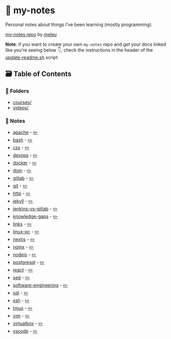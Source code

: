 # 📓 my-notes
Personal notes about things I've been learning (mostly programming).

[my-notes repo](https://github.com/meleu/my-notes/) by [meleu](https://github.com/meleu)

**Note**: if you want to create your own `my-notes` repo and get your docs linked like you're seeing below 👇, check the instructions in the header of the [update-readme.sh](https://github.com/meleu/my-notes/blob/master/update-readme.sh) script.


## 🗃️  Table of Contents

### 📂 Folders

- [courses/](https://meleu.github.io/my-notes/courses)
- [videos/](https://meleu.github.io/my-notes/videos)

### 📝 Notes

- [apache](https://meleu.github.io/my-notes/.git/../apache) - [✏️](https://github.com/meleu/my-notes/edit/master/.git/../apache.md)
- [bash](https://meleu.github.io/my-notes/.git/../bash) - [✏️](https://github.com/meleu/my-notes/edit/master/.git/../bash.md)
- [css](https://meleu.github.io/my-notes/.git/../css) - [✏️](https://github.com/meleu/my-notes/edit/master/.git/../css.md)
- [devops](https://meleu.github.io/my-notes/.git/../devops) - [✏️](https://github.com/meleu/my-notes/edit/master/.git/../devops.md)
- [docker](https://meleu.github.io/my-notes/.git/../docker) - [✏️](https://github.com/meleu/my-notes/edit/master/.git/../docker.md)
- [dom](https://meleu.github.io/my-notes/.git/../dom) - [✏️](https://github.com/meleu/my-notes/edit/master/.git/../dom.md)
- [gitlab](https://meleu.github.io/my-notes/.git/../gitlab) - [✏️](https://github.com/meleu/my-notes/edit/master/.git/../gitlab.md)
- [git](https://meleu.github.io/my-notes/.git/../git) - [✏️](https://github.com/meleu/my-notes/edit/master/.git/../git.md)
- [http](https://meleu.github.io/my-notes/.git/../http) - [✏️](https://github.com/meleu/my-notes/edit/master/.git/../http.md)
- [jekyll](https://meleu.github.io/my-notes/.git/../jekyll) - [✏️](https://github.com/meleu/my-notes/edit/master/.git/../jekyll.md)
- [jenkins-vs-gitlab](https://meleu.github.io/my-notes/.git/../jenkins-vs-gitlab) - [✏️](https://github.com/meleu/my-notes/edit/master/.git/../jenkins-vs-gitlab.md)
- [knowledge-gaps](https://meleu.github.io/my-notes/.git/../knowledge-gaps) - [✏️](https://github.com/meleu/my-notes/edit/master/.git/../knowledge-gaps.md)
- [links](https://meleu.github.io/my-notes/.git/../links) - [✏️](https://github.com/meleu/my-notes/edit/master/.git/../links.md)
- [linux-pc](https://meleu.github.io/my-notes/.git/../linux-pc) - [✏️](https://github.com/meleu/my-notes/edit/master/.git/../linux-pc.md)
- [nextjs](https://meleu.github.io/my-notes/.git/../nextjs) - [✏️](https://github.com/meleu/my-notes/edit/master/.git/../nextjs.md)
- [nginx](https://meleu.github.io/my-notes/.git/../nginx) - [✏️](https://github.com/meleu/my-notes/edit/master/.git/../nginx.md)
- [nodejs](https://meleu.github.io/my-notes/.git/../nodejs) - [✏️](https://github.com/meleu/my-notes/edit/master/.git/../nodejs.md)
- [postgresql](https://meleu.github.io/my-notes/.git/../postgresql) - [✏️](https://github.com/meleu/my-notes/edit/master/.git/../postgresql.md)
- [react](https://meleu.github.io/my-notes/.git/../react) - [✏️](https://github.com/meleu/my-notes/edit/master/.git/../react.md)
- [sed](https://meleu.github.io/my-notes/.git/../sed) - [✏️](https://github.com/meleu/my-notes/edit/master/.git/../sed.md)
- [software-engineering](https://meleu.github.io/my-notes/.git/../software-engineering) - [✏️](https://github.com/meleu/my-notes/edit/master/.git/../software-engineering.md)
- [sql](https://meleu.github.io/my-notes/.git/../sql) - [✏️](https://github.com/meleu/my-notes/edit/master/.git/../sql.md)
- [ssh](https://meleu.github.io/my-notes/.git/../ssh) - [✏️](https://github.com/meleu/my-notes/edit/master/.git/../ssh.md)
- [tmux](https://meleu.github.io/my-notes/.git/../tmux) - [✏️](https://github.com/meleu/my-notes/edit/master/.git/../tmux.md)
- [vim](https://meleu.github.io/my-notes/.git/../vim) - [✏️](https://github.com/meleu/my-notes/edit/master/.git/../vim.md)
- [virtualbox](https://meleu.github.io/my-notes/.git/../virtualbox) - [✏️](https://github.com/meleu/my-notes/edit/master/.git/../virtualbox.md)
- [vscode](https://meleu.github.io/my-notes/.git/../vscode) - [✏️](https://github.com/meleu/my-notes/edit/master/.git/../vscode.md)
